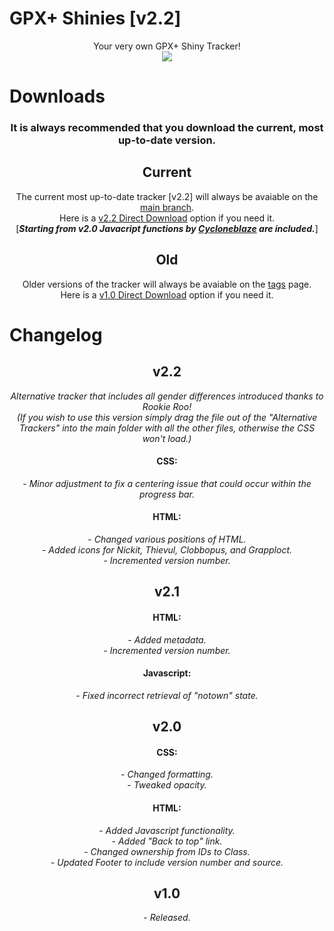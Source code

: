 # GPX+ Shinies [v2.2]
<p align="center">Your very own GPX+ Shiny Tracker!<br>
<img src="https://i.imgur.com/yuhTcqo.png">

  
# Downloads
<h3 align="center">It is always recommended that you download the current, most up-to-date version.</h1>
<h2 align="center">Current</h1>
<p align="center">The current most up-to-date tracker [v2.2] will always be avaiable on the <a href="https://github.com/Level-X/GPX-Shinies ">main branch</a>.<br>
Here is a <a href="https://github.com/Level-X/GPX-Shinies/archive/refs/heads/main.zip">v2.2 Direct Download</a> option if you need it.<br>
[<b><i>Starting from v2.0 Javacript functions by <a href="https://github.com/Cycloneblaze">Cycloneblaze</a> are included.</i></b>]</p>

<h2 align="center">Old</h1>
<p align="center">Older versions of the tracker will always be avaiable on the <a href="https://github.com/Level-X/GPX-Shinies/tags">tags</a> page.<br>
Here is a <a href="https://github.com/Level-X/GPX-Shinies/archive/refs/tags/1.0.zip">v1.0 Direct Download</a> option if you need it.</p>


# Changelog
<h2 align="center">v2.2</h1>
<p align="center"><i>Alternative tracker that includes all gender differences introduced thanks to Rookie Roo!<br>
(If you wish to use this version simply drag the file out of the "Alternative Trackers" into the main folder with all the other files, otherwise the CSS won't load.)</i></p>
<h4 align="center">CSS:</h1>
<p align="center"> - <i>Minor adjustment to fix a centering issue that could occur within the progress bar.</i></p>
<h4 align="center">HTML:</h1>
<p align="center"> - <i>Changed various positions of HTML.</i><br>
- <i>Added icons for Nickit, Thievul, Clobbopus, and Grapploct.</i><br>
- <i>Incremented version number.</i></p>

<h2 align="center">v2.1</h1>
<h4 align="center">HTML:</h1>
<p align="center"> - <i>Added metadata.</i><br>
- <i>Incremented version number.</i></p>
<h4 align="center">Javascript:</h1>
<p align="center"> - <i>Fixed incorrect retrieval of "notown" state.</i></p>
  
<h2 align="center">v2.0</h1>
<h4 align="center">CSS:</h1>
<p align="center"> - <i>Changed formatting.</i><br>
- <i>Tweaked opacity.</i></p>
<h4 align="center">HTML:</h1>
<p align="center"> - <i>Added Javascript functionality.</i><br>
- <i>Added "Back to top" link.</i><br>
- <i>Changed ownership from IDs to Class.</i><br>
- <i>Updated Footer to include version number and source.</i></p>

<h2 align="center">v1.0</h1>
<p align="center"> - <i>Released.</i>
